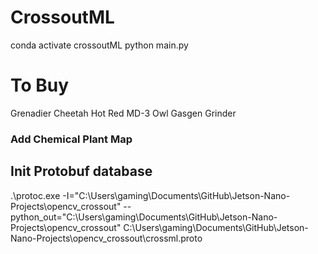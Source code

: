 # CrossoutML
 
conda activate crossoutML
python main.py


# To Buy
Grenadier
Cheetah
Hot Red
MD-3 Owl
Gasgen
Grinder


### Add Chemical Plant Map


## Init Protobuf database
.\protoc.exe -I="C:\Users\gaming\Documents\GitHub\Jetson-Nano-Projects\opencv_crossout" --python_out="C:\Users\gaming\Documents\GitHub\Jetson-Nano-Projects\opencv_crossout" C:\Users\gaming\Documents\GitHub\Jetson-Nano-Projects\opencv_crossout\crossml.proto
